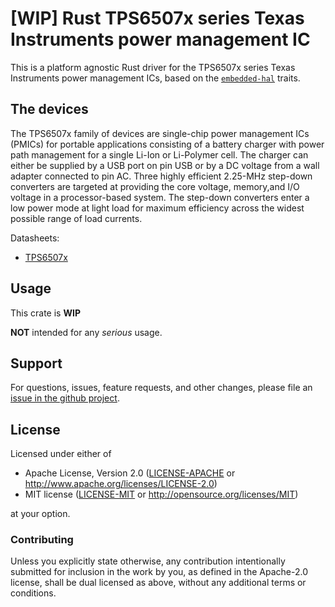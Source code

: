 # [WIP] Rust TPS6507x series Texas Instruments power management IC

This is a platform agnostic Rust driver for the TPS6507x series
Texas Instruments power management ICs, based on the [`embedded-hal`] traits.

[`embedded-hal`]: https://github.com/rust-embedded/embedded-hal

## The devices

The TPS6507x family of devices are single-chip power management ICs (PMICs) for
portable applications consisting of a battery charger with power path
management for a single Li-Ion or Li-Polymer cell. The charger can either be
supplied by a USB port on pin USB or by a DC voltage from a wall adapter
connected to pin AC. Three highly efficient 2.25-MHz step-down converters are
targeted at providing the core voltage, memory,and I/O voltage in a
processor-based system. The step-down converters enter a low power mode at
light load for maximum efficiency across the widest possible range of load
currents.


Datasheets:
- [TPS6507x](https://www.ti.com/lit/ds/symlink/tps65070.pdf)

## Usage
This crate is **WIP**

**NOT** intended for any *serious* usage.

## Support

For questions, issues, feature requests, and other changes, please file an
[issue in the github project](https://github.com/buttnaked/tps6507x/issues).

## License

Licensed under either of

 * Apache License, Version 2.0 ([LICENSE-APACHE](LICENSE-APACHE) or
   http://www.apache.org/licenses/LICENSE-2.0)
 * MIT license ([LICENSE-MIT](LICENSE-MIT) or
   http://opensource.org/licenses/MIT)

at your option.

### Contributing

Unless you explicitly state otherwise, any contribution intentionally submitted
for inclusion in the work by you, as defined in the Apache-2.0 license, shall
be dual licensed as above, without any additional terms or conditions.

